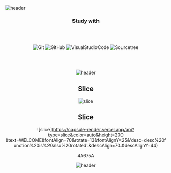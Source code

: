 ![header](https://capsule-render.vercel.app/api?type=slice&color=gradient&height=200&text=WELCOME&fontSize=90&fontAlign=60&rotate=13&animation=twinkling)

<div align=center>

### Study with

<br/>
<br/>
  
![Git](https://img.shields.io/badge/-Git-F05032?style=for-the-badge&logo=git&logoColor=ffffff)
![GitHub](https://img.shields.io/badge/-GitHub-181717?style=for-the-badge&logo=github&logoColor=ffffff)
![VisualStudioCode](https://img.shields.io/badge/-VisualStudioCode-007ACC?style=for-the-badge&logo=VisualStudioCode&logoColor=ffffff)
![Sourcetree](https://img.shields.io/badge/-Sourcetree-0052CC?style=for-the-badge&logo=sourcetree&logoColor=ffffff)  


<br/>
<br/>


![header](https://capsule-render.vercel.app/api?type=slice&color=gradient&height=150&section=footer)


## Slice <a id="slice">
![slice](https://capsule-render.vercel.app/api?type=slice&color=gradient&height=200&text=WELCOME&fontAlign=70&rotate=13)


## Slice <a id="slice">
![slice](https://capsule-render.vercel.app/api?type=slice&color=auto&height=200
&text=WELCOME&fontAlign=70&rotate=13&fontAlignY=25&'desc=desc%20function%20is%20also%20rotated'.&descAlign=70.&descAlignY=44)

4A675A

![header](https://capsule-render.vercel.app/api?type=slice&color=gradient&height=150&text=hi&fontColor=4A675A&fontAlign=70&rotate=13&section=header&text=capsule%20render&fontSize=90)
